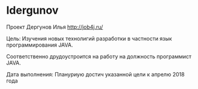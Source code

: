 # Idergunov
Проект Дергунов Илья
http://job4j.ru/ 

Цель:
Изучения новых технолигий разработки в частности язык программирования JAVA. 

Соответственно друдоустроится на работу на должность программист JAVA.

Дата выполнения:
Плануриую достич указанной цели к апрелю 2018 года

